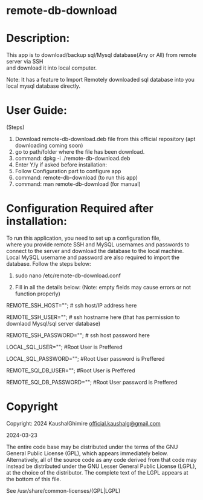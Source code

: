 # remote-db-download

# Description:
This app is to download/backup sql/Mysql database(Any or All) from remote server via SSH <br>
and download it into local computer. <br> 

Note: It has a feature to Import Remotely downloaded sql database into you local mysql database directly.
# User Guide:
(Steps)
1. Download remote-db-download.deb file from this official repository (apt downloading coming soon) <br>
2. go to path/folder where the file has been download. <br>
3. command:  dpkg -i ./remote-db-download.deb <br>
4. Enter Y/y if asked before installation:<br>
5. Follow Configuration part to configure app
6. command: remote-db-download (to run this app)<br>
7. command:  man remote-db-download     (for manual)<br>


# Configuration Required after installation:
To run this application, you need to set up a configuration file, <br>
where you provide remote SSH and MySQL usernames and passwords to connect to the server and download the database to the local machine. <br>
Local MySQL username and password are also required to import the database. Follow the steps below:

1. sudo nano /etc/remote-db-download.conf

2. Fill in all the details below: (Note: empty fields may cause errors or not function properly)

REMOTE_SSH_HOST="";   # ssh host/IP address here


REMOTE_SSH_USER="";   # ssh hostname  here (that has permission to downlaod Mysql/sql server database)


REMOTE_SSH_PASSWORD="";   # ssh host password  here


LOCAL_SQL_USER="";  #Root User is Preffered


LOCAL_SQL_PASSWORD="";   #Root User password is Preffered


REMOTE_SQl_DB_USER="";  #Root User is Preffered


REMOTE_SQl_DB_PASSWORD="";  #Root User password is Preffered




# Copyright

Copyright: 2024 KaushalGhimire <official.kaushalg@gmail.com>

2024-03-23

The entire code base may be distributed under the terms of the GNU General
Public License (GPL), which appears immediately below.  Alternatively, all
of the source code as any code derived from that code may instead be
distributed under the GNU Lesser General Public License (LGPL), at the
choice of the distributor. The complete text of the LGPL appears at the
bottom of this file.

See /usr/share/common-licenses/(GPL|LGPL)